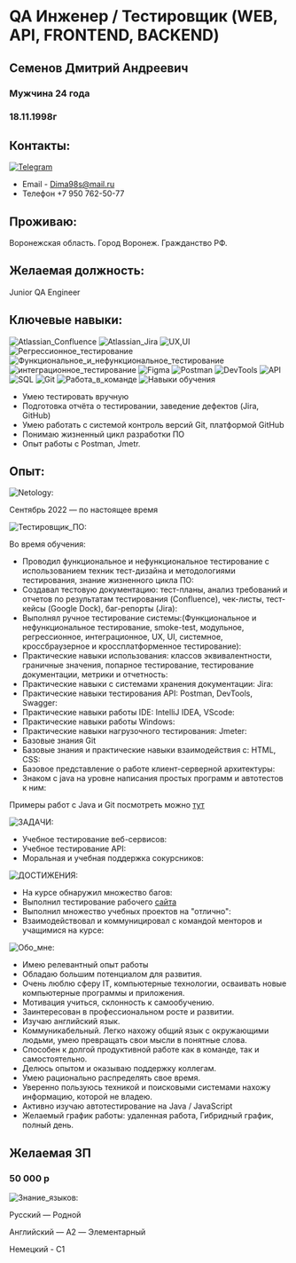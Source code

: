 # QA Инженер / Тестировщик (WEB, API, FRONTEND, BACKEND)

## Семенов Дмитрий Андреевич
### Мужчина 24 года
### 18.11.1998г

## Контакты:
[![Telegram](https://img.shields.io/badge/-Telegram-090909?style=for-the-badge&logo=telegram&logoColor=27A0D9)](https://t.me/Alice2ch_hk)
- Email - Dima98s@mail.ru
- Телефон +7 950 762-50-77

## Проживаю:
Воронежская область. Город Воронеж.
Гражданство РФ.

## Желаемая должность:
Junior QA Engineer

## Ключевые навыки:
![Atlassian_Confluence](https://img.shields.io/badge/-Atlassian_Confluence-090909?style=for-the-badge&logoColor=47C5FB)
![Atlassian_Jira](https://img.shields.io/badge/-Atlassian_Jira-090909?style=for-the-badge&logoColor=47C5FB)
![UX,UI](https://img.shields.io/badge/-UX,UI-090909?style=for-the-badge&logoColor=47C5FB)
![Регрессионное_тестирование](https://img.shields.io/badge/-Регрессионное_тестирование-090909?style=for-the-badge&logoColor=47C5FB)
![Функциональное_и_нефункциональное_тестирование](https://img.shields.io/badge/-Функциональное_и_нефункциональное_тестирование-090909?style=for-the-badge&logoColor=47C5FB)
![интеграционное_тестирование](https://img.shields.io/badge/-интеграционное_тестирование-090909?style=for-the-badge&logoColor=47C5FB)
![Figma](https://img.shields.io/badge/-Figma-090909?style=for-the-badge&logoColor=47C5FB)
![Postman](https://img.shields.io/badge/-Postman-090909?style=for-the-badge&logoColor=47C5FB)
![DevTools](https://img.shields.io/badge/-DevTools-090909?style=for-the-badge&logoColor=47C5FB)
![API](https://img.shields.io/badge/-API-090909?style=for-the-badge&logoColor=47C5FB)
![SQL](https://img.shields.io/badge/-SQL-090909?style=for-the-badge&logoColor=47C5FB)
![Git](https://img.shields.io/badge/-Git-090909?style=for-the-badge&logoColor=47C5FB)
![Работа_в_команде](https://img.shields.io/badge/-Работа_в_команде-090909?style=for-the-badge&logoColor=47C5FB)
![Навыки обучения](https://img.shields.io/badge/-Навыки_обучения-090909?style=for-the-badge&logoColor=47C5FB)
-  Умею тестировать вручную
-  Подготовка отчёта о тестировании, заведение дефектов (Jira, GitHub)
-  Умею работать с системой контроль версий Git, платформой GitHub
-  Понимаю жизненный цикл разработки ПО
-  Опыт работы с Postman, Jmetr.

## Опыт:

![Netology:](https://img.shields.io/badge/-Netology_крупнейший_онлайн—университет:-090909?style=for-the-badge&Color=1195F5)

Сентябрь 2022 — по настоящее время

![Тестировщик_ПО:](https://img.shields.io/badge/-Тестировщик_ПО:-090909?style=for-the-badge&Color=1195F5)

Во время обучения:

- Проводил функциональное и нефункциональное тестирование с использованием техник тест-дизайна и методологиями тестирования, знание жизненного цикла ПО:
- Создавал тестовую документацию: тест-планы, анализ требований и отчетов по результатам тестирования (Confluence), чек-листы, тест-кейсы (Google Dock), баг-репорты (Jira):
- Выполнял ручное тестирование системы:(Функциональное и нефункциональное тестирование, smoke-test, модульное, регрессионное, интеграционное, UX, UI, системное, кроссбраузерное и кроссплатформенное тестирование):
- Практические навыки использования: классов эквивалентности, граничные значения, попарное тестирование, тестирование документации, метрики и отчетность:
- Практические навыки с системами хранения документации: Jira:
- Практические навыки тестирования API: Postman, DevTools, Swagger:
- Практические навыки работы IDE: IntelliJ IDEA, VScode:
- Практические навыки работы Windows:
- Практические навыки нагрузочного тестирования: Jmeter:
- Базовые знания Git
- Базовые знания и практические навыки взаимодействия c: HTML, CSS:
- Базовое представление о работе клиент-серверной архитектуры:
- Знаком с java на уровне написания простых программ и автотестов к ним:

Примеры работ с Java и Git посмотреть можно [тут](https://github.com/DmitrySemenov36?tab=repositories)

![ЗАДАЧИ:](https://img.shields.io/badge/-ЗАДАЧИ:-090909?style=for-the-badge&Color=1195F5)
- Учебное тестирование веб-сервисов:
- Учебное тестирование API:
- Моральная и учебная поддержка сокурсников:

![ДОСТИЖЕНИЯ:](https://img.shields.io/badge/-ДОСТИЖЕНИЯ:-090909?style=for-the-badge&Color=1195F5)
- На курсе обнаружил множество багов:
- Выполнил тестирование рабочего [сайта](https://henderson.ru/?utm_referrer=https%3A%2F%2Fyandex.ru%2F&tk=c1c523eafa91d849) 
- Выполнил множество учебных проектов на "отлично":
- Взаимодействовал и коммуницировал с командой менторов и учащимися на курсе:

![Обо_мне:](https://img.shields.io/badge/-Обо_мне:-090909?style=for-the-badge&Color=1195F5)

- Имею релевантный опыт работы
- Обладаю большим потенциалом для развития.
- Очень люблю сферу IT, компьютерные технологии, осваивать новые компьютерные программы и приложения.
- Мотивация учиться, склонность к самообучению.
- Заинтересован в профессиональном росте и развитии.
- Изучаю английский язык.
- Коммуникабельный. Легко нахожу общий язык с окружающими людьми, умею превращать свои мысли в понятные слова.
- Способен к долгой продуктивной работе как в команде, так и самостоятельно.
- Делюсь опытом и оказываю поддержку коллегам.
- Умею рационально распределять свое время.
- Уверенно пользуюсь техникой и поисковыми системами нахожу информацию, которой не владею.
-  Активно изучаю автотестирование на Java / JavaScript
- Желаемый график работы: удаленная работа, Гибридный график, полный день.
## Желаемая ЗП  
### 50 000 р

![Знание_языков:](https://img.shields.io/badge/-Знание_языков:-090909?style=for-the-badge&Color=1195F5)

Русский — Родной

Английский — A2 — Элементарный

Немецкий - С1
